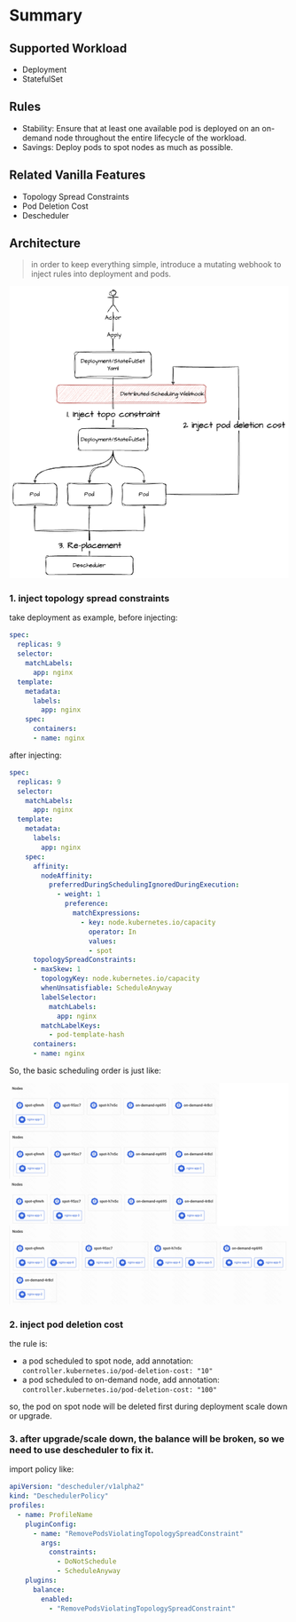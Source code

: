 # Summary

## Supported Workload
- Deployment
- StatefulSet

## Rules
- Stability: Ensure that at least one available pod is deployed on an on-demand node throughout the entire lifecycle of the workload.
- Savings: Deploy pods to spot nodes as much as possible.

## Related Vanilla Features
- Topology Spread Constraints
- Pod Deletion Cost
- Descheduler


## Architecture
> in order to keep everything simple, introduce a mutating webhook to inject rules into deployment and pods.
>
![arch](img/arch.png)



### 1. inject topology spread constraints

take deployment as example, before injecting:
```yaml
spec:
  replicas: 9
  selector:
    matchLabels:
      app: nginx
  template:
    metadata:
      labels:
        app: nginx
    spec:
      containers:
      - name: nginx
```
after injecting:
```yaml
spec:
  replicas: 9
  selector:
    matchLabels:
      app: nginx
  template:
    metadata:
      labels:
        app: nginx
    spec:
      affinity:
        nodeAffinity:
          preferredDuringSchedulingIgnoredDuringExecution:
            - weight: 1
              preference:
                matchExpressions:
                  - key: node.kubernetes.io/capacity
                    operator: In
                    values:
                    - spot
      topologySpreadConstraints:
      - maxSkew: 1
        topologyKey: node.kubernetes.io/capacity
        whenUnsatisfiable: ScheduleAnyway
        labelSelector:
          matchLabels:
            app: nginx
        matchLabelKeys:
          - pod-template-hash
      containers:
      - name: nginx
```
So, the basic scheduling order is just like:

![scheduling-order](img/scheduling-order.png)

### 2. inject pod deletion cost
the rule is:
- a pod scheduled to spot node, add annotation: `controller.kubernetes.io/pod-deletion-cost: "10"`
- a pod scheduled to on-demand node, add annotation: `controller.kubernetes.io/pod-deletion-cost: "100"`

so, the pod on spot node will be deleted first during deployment scale down or upgrade.


### 3. after upgrade/scale down, the balance will be broken, so we need to use descheduler to fix it.
import policy like:
```yaml
apiVersion: "descheduler/v1alpha2"
kind: "DeschedulerPolicy"
profiles:
  - name: ProfileName
    pluginConfig:
      - name: "RemovePodsViolatingTopologySpreadConstraint"
        args:
          constraints:
            - DoNotSchedule
            - ScheduleAnyway
    plugins:
      balance:
        enabled:
          - "RemovePodsViolatingTopologySpreadConstraint"
```

